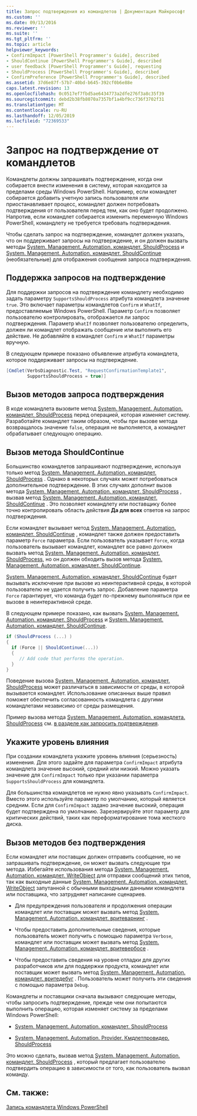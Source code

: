 ```yaml
---
title: Запрос подтверждения из командлетов | Документация Майкрософт
ms.custom: ''
ms.date: 09/13/2016
ms.reviewer: ''
ms.suite: ''
ms.tgt_pltfrm: ''
ms.topic: article
helpviewer_keywords:
- ConfirmImpact [PowerShell Programmer's Guide], described
- ShouldContinue [PowerShell Programmer's Guide], described
- user feedback [PowerShell Programmer's Guide], requesting
- ShouldProcess [PowerShell Programmer's Guide], described
- ConfirmPreference [PowerShell Programmer's Guide], described
ms.assetid: 37d6e87f-57b7-40bd-b645-392cf0b6e88e
caps.latest.revision: 13
ms.openlocfilehash: 0c0517ef7fbd5ae6434773a2dfe276f3a8c35f39
ms.sourcegitcommit: debd2b38fb8070a7357bf1a4bf9cc736f3702f31
ms.translationtype: MT
ms.contentlocale: ru-RU
ms.lasthandoff: 12/05/2019
ms.locfileid: "72369533"
---
```

# <a name="requesting-confirmation-from-cmdlets"></a>Запрос на подтверждение от командлетов

Командлеты должны запрашивать подтверждение, когда они собирается внести изменения в систему, которая находится за пределами среды Windows PowerShell. Например, если командлет собирается добавить учетную запись пользователя или приостанавливает процесс, командлет должен потребовать подтверждения от пользователя перед тем, как оно будет продолжено. Напротив, если командлет собирается изменить переменную Windows PowerShell, командлету не требуется требовать подтверждения.

Чтобы сделать запрос на подтверждение, командлет должен указать, что он поддерживает запросы на подтверждение, и он должен вызвать методы [System. Management. Automation. командлет. ShouldProcess](/dotnet/api/System.Management.Automation.Cmdlet.ShouldProcess) и [System. Management. Automation. командлет. ShouldContinue](/dotnet/api/System.Management.Automation.Cmdlet.ShouldContinue) (необязательные) для отображения сообщения запроса подтверждения.

## <a name="supporting-confirmation-requests"></a>Поддержка запросов на подтверждение

Для поддержки запросов на подтверждение командлету необходимо задать параметру `SupportsShouldProcess` атрибута командлета значение `true`. Это включает параметры командлетов `Confirm` и `WhatIf`, предоставляемые Windows PowerShell. Параметр `Confirm` позволяет пользователю контролировать, отображается ли запрос подтверждения. Параметр `WhatIf` позволяет пользователю определить, должен ли командлет отображать сообщение или выполнить его действие. Не добавляйте в командлет `Confirm` и `WhatIf` параметры вручную.

В следующем примере показано объявление атрибута командлета, которое поддерживает запросы на подтверждение.

```csharp
[Cmdlet(VerbsDiagnostic.Test, "RequestConfirmationTemplate1",
        SupportsShouldProcess = true)]
```

## <a name="calling-the-confirmation-request-methods"></a>Вызов методов запроса подтверждения

В коде командлета вызовите метод [System. Management. Automation. командлет. ShouldProcess](/dotnet/api/System.Management.Automation.Cmdlet.ShouldProcess) перед операцией, которая изменяет систему. Разработайте командлет таким образом, чтобы при вызове метода возвращалось значение `false`, операция не выполняется, а командлет обрабатывает следующую операцию.

## <a name="calling-the-shouldcontinue-method"></a>Вызов метода ShouldContinue

Большинство командлетов запрашивают подтверждение, используя только метод [System. Management. Automation. командлет. ShouldProcess](/dotnet/api/System.Management.Automation.Cmdlet.ShouldProcess) . Однако в некоторых случаях может потребоваться дополнительное подтверждение. В этих случаях дополнит вызов метода [System. Management. Automation. командлет. ShouldProcess](/dotnet/api/System.Management.Automation.Cmdlet.ShouldProcess) , вызвав метод [System. Management. Automation. командлет. ShouldContinue](/dotnet/api/System.Management.Automation.Cmdlet.ShouldContinue) . Это позволяет командлету или поставщику более точно контролировать область действия **Да для всех** ответов на запрос подтверждения.

Если командлет вызывает метод [System. Management. Automation. командлет. ShouldContinue](/dotnet/api/System.Management.Automation.Cmdlet.ShouldContinue) , командлет также должен предоставить параметр `Force` параметра. Если пользователь указывает `Force`, когда пользователь вызывает командлет, командлет все равно должен вызвать метод [System. Management. Automation. командлет. ShouldProcess](/dotnet/api/System.Management.Automation.Cmdlet.ShouldProcess), но он должен обходить вызов метода [System. Management. Automation. командлет. ShouldContinue](/dotnet/api/System.Management.Automation.Cmdlet.ShouldContinue).

[System. Management. Automation. командлет. ShouldContinue](/dotnet/api/System.Management.Automation.Cmdlet.ShouldContinue) будет вызывать исключение при вызове из неинтерактивной среды, в которой пользователю не удается получить запрос. Добавление параметра `Force` гарантирует, что команда будет по-прежнему выполняться при ее вызове в неинтерактивной среде.

В следующем примере показано, как вызвать [System. Management. Automation. командлет. ShouldProcess](/dotnet/api/System.Management.Automation.Cmdlet.ShouldProcess) и [System. Management. Automation. командлет. ShouldContinue](/dotnet/api/System.Management.Automation.Cmdlet.ShouldContinue).

```csharp
if (ShouldProcess (...) )
{
  if (Force || ShouldContinue(...))
  {
     // Add code that performs the operation.
  }
}
```

Поведение вызова [System. Management. Automation. командлет. ShouldProcess](/dotnet/api/System.Management.Automation.Cmdlet.ShouldProcess) может различаться в зависимости от среды, в которой вызывается командлет. Использование описанных выше правил поможет обеспечить согласованность командлета с другими командлетами независимо от среды размещения.

Пример вызова метода [System. Management. Automation. командлета. ShouldProcess](/dotnet/api/System.Management.Automation.Cmdlet.ShouldProcess) см. [в разделе как запросить подтверждения](./how-to-request-confirmations.md).

## <a name="specify-the-impact-level"></a>Укажите уровень влияния

При создании командлета укажите уровень влияния (серьезность) изменения. Для этого задайте для параметра `ConfirmImpact` атрибута командлета значение высокий, средний или низкий. Можно указать значение для `ConfirmImpact` только при указании параметра `SupportsShouldProcess` для командлета.

Для большинства командлетов не нужно явно указывать `ConfirmImpact`.  Вместо этого используйте параметр по умолчанию, который является средним. Если для `ConfirmImpact` задано значение высокий, операция будет подтверждена по умолчанию. Зарезервируйте этот параметр для критических действий, таких как переформатирование тома жесткого диска.

## <a name="calling-non-confirmation-methods"></a>Вызов методов без подтверждения

Если командлет или поставщик должен отправить сообщение, но не запрашивать подтверждение, он может вызвать следующие три метода. Избегайте использования метода [System. Management. Automation. командлет. WriteObject](/dotnet/api/System.Management.Automation.Cmdlet.WriteObject) для отправки сообщений этих типов, так как выходные данные [System. Management. Automation. командлет. WriteObject](/dotnet/api/System.Management.Automation.Cmdlet.WriteObject) запутанной с обычными выходными данными командлета или поставщика, что затрудняет написание сценариев.

- Для предупреждения пользователя и продолжения операции командлет или поставщик может вызвать метод [System. Management. Automation. командлет. вритеварнинг](/dotnet/api/System.Management.Automation.Cmdlet.WriteWarning) .

- Чтобы предоставить дополнительные сведения, которые пользователь может получить с помощью параметра `Verbose`, командлет или поставщик может вызвать метод [System. Management. Automation. командлет. вритевербосе](/dotnet/api/System.Management.Automation.Cmdlet.WriteVerbose) .

- Чтобы предоставить сведения на уровне отладки для других разработчиков или для поддержки продукта, командлет или поставщик может вызвать метод [System. Management. Automation. командлет. вритедебуг](/dotnet/api/System.Management.Automation.Cmdlet.WriteDebug) . Пользователь может получить эти сведения с помощью параметра `Debug`.

Командлеты и поставщики сначала вызывают следующие методы, чтобы запросить подтверждение, прежде чем они попытаются выполнить операцию, которая изменяет систему за пределами Windows PowerShell:

- [System. Management. Automation. командлет. ShouldProcess](/dotnet/api/System.Management.Automation.Cmdlet.ShouldProcess)

- [System. Management. Automation. Provider. Кмдлетпровидер. ShouldProcess](/dotnet/api/System.Management.Automation.Provider.CmdletProvider.ShouldProcess)

Это можно сделать, вызвав метод [System. Management. Automation. командлет. ShouldProcess](/dotnet/api/System.Management.Automation.Cmdlet.ShouldProcess) , который предлагает пользователю подтвердить операцию в зависимости от того, как пользователь вызвал команду.

## <a name="see-also"></a>См. также:

[Запись командлета Windows PowerShell](./writing-a-windows-powershell-cmdlet.md)
